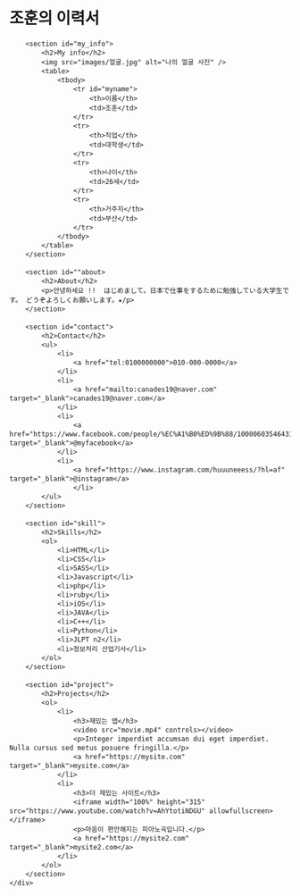 <!DOCTYPE html>
<html lang="ko">
<head>
    <meta charset="UTF-8">
    <title>조훈의 이력서</title>
    <link rel="stylesheet" href="css/style.css">
</head>
<body>
    <div class="wrapper">
        <h1>조훈의 이력서</h1> 
    
        <section id="my_info">
            <h2>My info</h2> 
            <img src="images/얼굴.jpg" alt="나의 얼굴 사진" />
            <table>
                <tbody>
                    <tr id="myname">
                        <th>이름</th>
                        <td>조훈</td>
                    </tr>
                    <tr>
                        <th>직업</th>
                        <td>대학생</td>
                    </tr>
                    <tr>
                        <th>나이</th>
                        <td>26세</td>
                    </tr>
                    <tr>
                        <th>거주지</th>
                        <td>부산</td>
                    </tr>
                </tbody>
            </table>
        </section>
            
        <section id=""about>
            <h2>About</h2>
            <p>안녕하세요 !!  はじめまして。日本で仕事をするために勉強している大学生です。 どうぞよろしくお願いします。★/p>
        </section>
        
        <section id="contact">
            <h2>Contact</h2>
            <ul>
                <li>
                    <a href="tel:0100000000">010-000-0000</a>
                </li>
                <li>
                    <a href="mailto:canades19@naver.com" target="_blank">canades19@naver.com</a>
                </li>
                <li>
                    <a href="https://www.facebook.com/people/%EC%A1%B0%ED%9B%88/100006035464313/" target="_blank">@myfacebook</a>
                </li>
                <li>
                    <a href="https://www.instagram.com/huuuneeess/?hl=af" target="_blank">@instagram</a>
                    </li>
            </ul>  
        </section>
        
        <section id="skill">
            <h2>Skills</h2>
            <ol>
                <li>HTML</li>
                <li>CSS</li>
                <li>SASS</li>
                <li>Javascript</li>
                <li>php</li>
                <li>ruby</li>
                <li>iOS</li>
                <li>JAVA</li>
                <li>C++</li>
                <li>Python</li>
                <li>JLPT n2</li>
                <li>정보처리 산업기사</li>
            </ol>
        </section>
        
        <section id="project">
            <h2>Projects</h2>
            <ol>
                <li>
                    <h3>재밌는 앱</h3>
                    <video src="movie.mp4" controls></video>
                    <p>Integer imperdiet accumsan dui eget imperdiet. Nulla cursus sed metus posuere fringilla.</p>
                    <a href="https://mysite.com" target="_blank">mysite.com</a>
                </li>
                <li>
                    <h3>더 재밌는 사이트</h3>
                    <iframe width="100%" height="315" src="https://www.youtube.com/watch?v=AhYtotiNDGU" allowfullscreen></iframe>
                    <p>마음이 편안해지는 피아노곡입니다.</p>
                    <a href="https://mysite2.com" target="_blank">mysite2.com</a>
                </li>
            </ol>    
        </section>
    </div>
    

</body>
</html>
